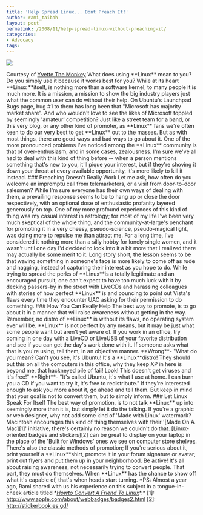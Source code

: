 ```yaml
---
title: 'Help Spread Linux... Dont Preach It!'
author: rami_taibah
layout: post
permalink: /2008/11/help-spread-linux-without-preaching-it/
categories:
- Advocacy
tags: 
---
```


[![](http://192.168.1.33/blog2/wp-content/uploads/2008/11/preaching-linux.jpg)](http://None)

Courtesy of [Yvette The Monkey](http://www.flickr.com/photos/mustardseedz/2001893348/)
What does using \*\*Linux\*\* mean to you? Do you simply use it because it works best for you? While at its heart \*\*Linux \*\*itself, is nothing more than a software kernel, to many people it is much more. It is a mission, a mission to show the big industry players just what the common user can do without their help. On Ubuntu's Launchpad Bugs page, bug \#1 to them has long been that "Microsoft has majority market share".
And who wouldn't love to see the likes of Microsoft toppled by seemingly 'amateur' competition? Just like a street team for a band, or this very blog, or any other kind of promoter, as \*\*Linux\*\* fans we're often keen to do our very best to get \*\*Linux\*\* out to the masses. But as with most things, there are good ways and bad ways to go about it.
One of the more pronounced problems I've noticed among the \*\*Linux\*\* community is that of over-enthusiasm, and in some cases, zealousness. I'm sure we've all had to deal with this kind of thing before -- when a person mentions something that's new to you, it'll pique your interest, but if they're shoving it down your throat at every available opportunity, it's more likely to kill it instead.
\#\#\# Preaching Doesn't Really Work
Let me ask, how often do you welcome an impromptu call from telemarketers, or a visit from door-to-door salesmen? While I'm sure everyone has their own ways of dealing with them, a prevailing response seems to be to hang up or close the door respectively, with an optional dose of enthusiastic profanity layered generously on top.
One of my more profound experiences of this kind of thing was my casual interest in astrology; for most of my life I've been very much skeptical of the whole thing, and the community-at-large's penchant for promoting it in a very cheesy, pseudo-science, pseudo-magical light, was doing more to repulse me than attract me. For a long time, I've considered it nothing more than a silly hobby for lonely single women, and it wasn't until one day I'd decided to look into it a bit more that I realized there may actually be some merit to it.
Long story short, the lesson seems to be that waving something in someone's face is more likely to come off as rude and nagging, instead of capturing their interest as you hope to do. While trying to spread the perks of \*\*Linux\*\*is a totally legitimate and an encouraged pursuit, one can't expect to have too much luck with it by decking passers-by in the street with LiveCDs and harassing colleagues with stories of how perfect \*\*Linux\*\* is and pouncing to point out Vista's flaws every time they encounter UAC asking for their permission to do something.
\#\#\# How You Can Really Help
The best way to promote, is to go about it in a manner that will raise awareness without getting in the way. Remember, no distro of \*\*Linux\*\* is without its flaws, no operating system ever will be. \*\*Linux\*\* is not perfect by any means, but it may be just what some people want but aren't yet aware of.
If you work in an office, try coming in one day with a LiveCD or LiveUSB of your favorite distribution and see if you can get the day's work done with it. If someone asks what that is you're using, tell them, in an objective manner.
\*\*Wrong\*\*- "What do you mean? Can't you see, it's Ubuntu! It's a \*\*Linux\*\*distro! They should put this on all the computers in this office, why they keep XP in here is beyond me, that hackneyed pile of fail! Look! This doesn't get viruses and it's free!"
\*\*Right\*\*- "It's called Ubuntu, it's what I use at home. I can burn you a CD if you want to try it, it's free to redistribute."
If they're interested enough to ask you more about it, go ahead and tell them. But keep in mind that your goal is not to convert them, but to simply inform.
\#\#\# Let Linux Speak For Itself
The best way of promotion, is to not talk \*\*Linux\*\* up into seemingly more than it is, but simply let it do the talking. If you're a graphic or web designer, why not add some kind of 'Made with Linux' watermark? Macintosh encourages this kind of thing themselves with their '\[Made On A Mac\]\[1\]' initiative, there's certainly no reason we couldn't do that. \[Linux-oriented badges and stickers\]\[2\] can be great to display on your laptop in the place of the 'Built for Windows' ones we see on computer store shelves.
There's also the classic methods of promotion; If you're serious about it, print yourself a \*\*Linux\*\*shirt, promote it in your forum signature or avatar, print out flyers and put them up in your neighborhood. Be active! It's all about raising awareness, not necessarily trying to convert people. That part, they must do themselves.
When \*\*Linux\*\* has the chance to show off what it's capable of, that's when heads start turning.
\*PS: Almost a year ago, Rami shared with us his experience on this subject in a tongue-in-cheek article titled \*[_Howto Convert A Friend To Linux_](/blog/linux/howto-convert-a-friend-to-linux/)\*.\*
\[1\]: http://www.apple.com/about/webbadges/badges2.html
\[2\]: http://stickerbook.es.gd/
